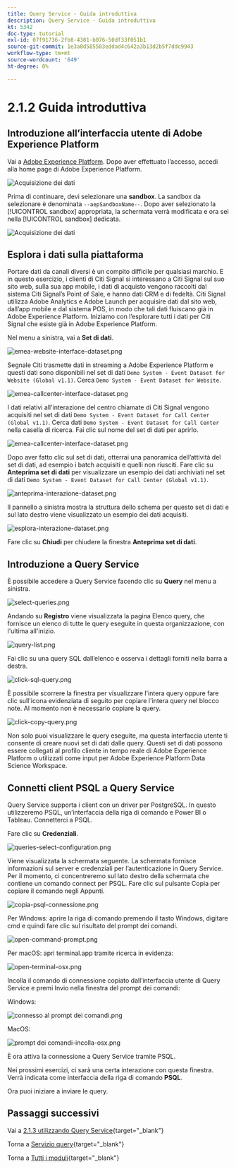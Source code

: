 ```yaml
---
title: Query Service - Guida introduttiva
description: Query Service - Guida introduttiva
kt: 5342
doc-type: tutorial
exl-id: 07f91736-2fb8-4381-b076-50df33f051b1
source-git-commit: 1e3a8d585503eddad4c642a3b13d2b5f7ddc9943
workflow-type: tm+mt
source-wordcount: '649'
ht-degree: 0%

---
```


# 2.1.2 Guida introduttiva

## Introduzione all’interfaccia utente di Adobe Experience Platform

Vai a [Adobe Experience Platform](https://experience.adobe.com/platform). Dopo aver effettuato l’accesso, accedi alla home page di Adobe Experience Platform.

![Acquisizione dei dati](./../../../../modules/delivery-activation/datacollection/dc1.2/images/home.png)

Prima di continuare, devi selezionare una **sandbox**. La sandbox da selezionare è denominata ``--aepSandboxName--``. Dopo aver selezionato la [!UICONTROL sandbox] appropriata, la schermata verrà modificata e ora sei nella [!UICONTROL sandbox] dedicata.

![Acquisizione dei dati](./../../../../modules/delivery-activation/datacollection/dc1.2/images/sb1.png)

## Esplora i dati sulla piattaforma

Portare dati da canali diversi è un compito difficile per qualsiasi marchio. E in questo esercizio, i clienti di Citi Signal si interessano a Citi Signal sul suo sito web, sulla sua app mobile, i dati di acquisto vengono raccolti dal sistema Citi Signal’s Point of Sale, e hanno dati CRM e di fedeltà. Citi Signal utilizza Adobe Analytics e Adobe Launch per acquisire dati dal sito web, dall’app mobile e dal sistema POS, in modo che tali dati fluiscano già in Adobe Experience Platform. Iniziamo con l’esplorare tutti i dati per Citi Signal che esiste già in Adobe Experience Platform.

Nel menu a sinistra, vai a **Set di dati**.

![emea-website-interface-dataset.png](./images/emeawebsiteinteractiondataset.png)

Segnale Citi trasmette dati in streaming a Adobe Experience Platform e questi dati sono disponibili nel set di dati `Demo System - Event Dataset for Website (Global v1.1)`. Cerca `Demo System - Event Dataset for Website`.

![emea-callcenter-interface-dataset.png](./images/emeawebsiteinteractiondataset1.png)

I dati relativi all&#39;interazione del centro chiamate di Citi Signal vengono acquisiti nel set di dati `Demo System - Event Dataset for Call Center (Global v1.1)`. Cerca dati `Demo System - Event Dataset for Call Center` nella casella di ricerca. Fai clic sul nome del set di dati per aprirlo.

![emea-callcenter-interface-dataset.png](./images/emeacallcenterinteractiondataset.png)

Dopo aver fatto clic sul set di dati, otterrai una panoramica dell’attività del set di dati, ad esempio i batch acquisiti e quelli non riusciti. Fare clic su **Anteprima set di dati** per visualizzare un esempio dei dati archiviati nel set di dati `Demo System - Event Dataset for Call Center (Global v1.1)`.

![anteprima-interazione-dataset.png](./images/previewinteractiondataset.png)

Il pannello a sinistra mostra la struttura dello schema per questo set di dati e sul lato destro viene visualizzato un esempio dei dati acquisiti.

![esplora-interazione-dataset.png](./images/exploreinteractiondataset.png)

Fare clic su **Chiudi** per chiudere la finestra **Anteprima set di dati**.

## Introduzione a Query Service

È possibile accedere a Query Service facendo clic su **Query** nel menu a sinistra.

![select-queries.png](./images/selectqueries.png)

Andando su **Registro** viene visualizzata la pagina Elenco query, che fornisce un elenco di tutte le query eseguite in questa organizzazione, con l&#39;ultima all&#39;inizio.

![query-list.png](./images/querylist.png)

Fai clic su una query SQL dall’elenco e osserva i dettagli forniti nella barra a destra.

![click-sql-query.png](./images/clicksqlquery.png)

È possibile scorrere la finestra per visualizzare l&#39;intera query oppure fare clic sull&#39;icona evidenziata di seguito per copiare l&#39;intera query nel blocco note. Al momento non è necessario copiare la query.

![click-copy-query.png](./images/clickcopyquery.png)

Non solo puoi visualizzare le query eseguite, ma questa interfaccia utente ti consente di creare nuovi set di dati dalle query. Questi set di dati possono essere collegati al profilo cliente in tempo reale di Adobe Experience Platform o utilizzati come input per Adobe Experience Platform Data Science Workspace.

## Connetti client PSQL a Query Service

Query Service supporta i client con un driver per PostgreSQL. In questo utilizzeremo PSQL, un’interfaccia della riga di comando e Power BI o Tableau. Connetterci a PSQL.

Fare clic su **Credenziali**.

![queries-select-configuration.png](./images/queriesselectconfiguration.png)

Viene visualizzata la schermata seguente. La schermata fornisce informazioni sul server e credenziali per l’autenticazione in Query Service. Per il momento, ci concentreremo sul lato destro della schermata che contiene un comando connect per PSQL. Fare clic sul pulsante Copia per copiare il comando negli Appunti.

![copia-psql-connessione.png](./images/copypsqlconnection.png)

Per Windows: aprire la riga di comando premendo il tasto Windows, digitare cmd e quindi fare clic sul risultato del prompt dei comandi.

![open-command-prompt.png](./images/opencommandprompt.png)

Per macOS: apri terminal.app tramite ricerca in evidenza:

![open-terminal-osx.png](./images/openterminalosx.png)

Incolla il comando di connessione copiato dall’interfaccia utente di Query Service e premi Invio nella finestra del prompt dei comandi:

Windows:

![connesso al prompt dei comandi.png](./images/commandpromptconnected.png)

MacOS:

![prompt dei comandi-incolla-osx.png](./images/commandpromptpasteosx.png)

È ora attiva la connessione a Query Service tramite PSQL.

Nei prossimi esercizi, ci sarà una certa interazione con questa finestra. Verrà indicata come interfaccia della riga di comando **PSQL**.

Ora puoi iniziare a inviare le query.

## Passaggi successivi

Vai a [2.1.3 utilizzando Query Service](./ex3.md){target="_blank"}

Torna a [Servizio query](./query-service.md){target="_blank"}

Torna a [Tutti i moduli](./../../../../overview.md){target="_blank"}
